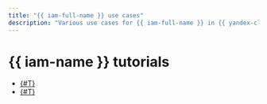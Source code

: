 ```yaml
---
title: "{{ iam-full-name }} use cases"
description: "Various use cases for {{ iam-full-name }} in {{ yandex-cloud }}."
---
```


# {{ iam-name }} tutorials

* [{#T}](static-key-in-lockbox.md)
* [{#T}](sa-oslogin-ansible.md)